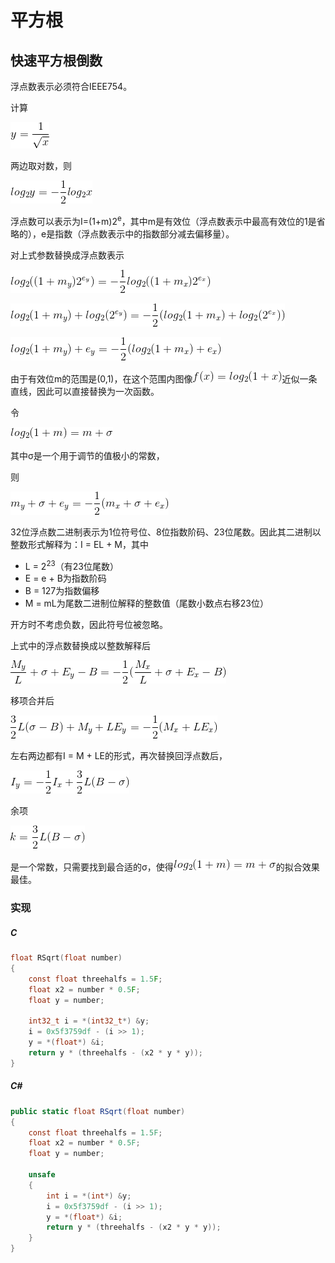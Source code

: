 # 平方根

## 快速平方根倒数

浮点数表示必须符合IEEE754。

计算

![y = \frac{1}{\sqrt{x}}](1.gif)

两边取对数，则

![log_2y = -\frac{1}{2}log_2x](2.gif)

浮点数可以表示为I=(1+m)2<sup>e</sup>，其中m是有效位（浮点数表示中最高有效位的1是省略的），e是指数（浮点数表示中的指数部分减去偏移量）。

对上式参数替换成浮点数表示

![log_2((1+m_y)2^{e_y}) = -\frac{1}{2}log_2((1+m_x)2^{e_x})](3.gif)

![log_2(1+m_y) + log_2(2^{e_y}) = -\frac{1}{2}( log_2(1+m_x) + log_2(2^{e_x}))](4.gif)

![log_2(1+m_y) + e_y = -\frac{1}{2}( log_2(1+m_x) + e_x)](5.gif)

由于有效位m的范围是(0,1)，在这个范围内图像![f(x) = log_2(1+x)](8.gif)近似一条直线，因此可以直接替换为一次函数。

令

![log_2(1+m) = m + \sigma](6.gif)

其中σ是一个用于调节的值极小的常数，

则

![m_y + \sigma + e_y = -\frac{1}{2}(m_x + \sigma + e_x)](7.gif)

32位浮点数二进制表示为1位符号位、8位指数阶码、23位尾数。因此其二进制以整数形式解释为：I = EL + M，其中

- L = 2<sup>23</sup>（有23位尾数）
- E = e + B为指数阶码
- B = 127为指数偏移
- M = mL为尾数二进制位解释的整数值（尾数小数点右移23位）

开方时不考虑负数，因此符号位被忽略。

上式中的浮点数替换成以整数解释后

![\frac{M_y}{L} + \sigma + E_y - B = -\frac{1}{2}(\frac{M_x}{L} + \sigma + E_x - B)](9.gif)

移项合并后

![\frac{3}{2}L(\sigma - B) + M_y + LE_y = -\frac{1}{2}(M_x + LE_x)](10.gif)

左右两边都有I = M + LE的形式，再次替换回浮点数后，

![I_y = -\frac{1}{2}I_x + \frac{3}{2}L(B-\sigma)](11.gif)

余项

![k = \frac{3}{2}L(B-\sigma)](12.gif)

是一个常数，只需要找到最合适的σ，使得![](6.gif)的拟合效果最佳。



### 实现

##### C
``` C
float RSqrt(float number)
{
    const float threehalfs = 1.5F;
    float x2 = number * 0.5F;
    float y = number;

    int32_t i = *(int32_t*) &y;
    i = 0x5f3759df - (i >> 1);
    y = *(float*) &i;
    return y * (threehalfs - (x2 * y * y));
}
```

##### C#
``` C#
public static float RSqrt(float number)
{
    const float threehalfs = 1.5F;
    float x2 = number * 0.5F;
    float y = number;

    unsafe
    {
        int i = *(int*) &y;
        i = 0x5f3759df - (i >> 1);
        y = *(float*) &i;
        return y * (threehalfs - (x2 * y * y));
    }
}
```
